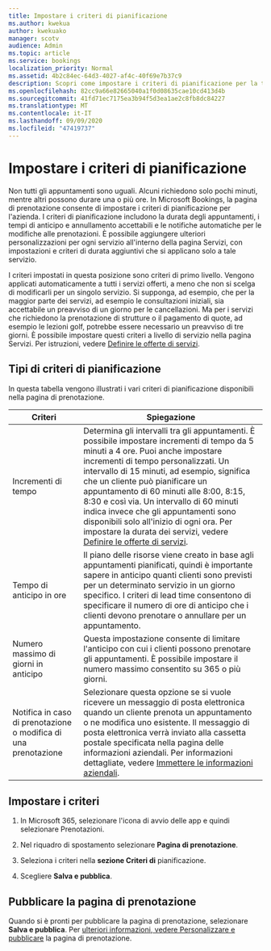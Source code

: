 ```yaml
---
title: Impostare i criteri di pianificazione
ms.author: kwekua
author: kwekuako
manager: scotv
audience: Admin
ms.topic: article
ms.service: bookings
localization_priority: Normal
ms.assetid: 4b2c84ec-64d3-4027-af4c-40f69e7b37c9
description: Scopri come impostare i criteri di pianificazione per la tua azienda. I criteri di pianificazione includono la durata degli appuntamenti, nonché i tempi di lead e annullamento accettabili.
ms.openlocfilehash: 82cc9a66e82665040a1f0d08635cae10cd413d4b
ms.sourcegitcommit: 41fd71ec7175ea3b94f5d3ea1ae2c8fb8dc84227
ms.translationtype: MT
ms.contentlocale: it-IT
ms.lasthandoff: 09/09/2020
ms.locfileid: "47419737"
---
```

# <a name="set-your-scheduling-policies"></a>Impostare i criteri di pianificazione

Non tutti gli appuntamenti sono uguali. Alcuni richiedono solo pochi minuti, mentre altri possono durare una o più ore. In Microsoft Bookings, la pagina di prenotazione consente di impostare i criteri di pianificazione per l'azienda. I criteri di pianificazione includono la durata degli appuntamenti, i tempi di anticipo e annullamento accettabili e le notifiche automatiche per le modifiche alle prenotazioni. È possibile aggiungere ulteriori personalizzazioni per ogni servizio all'interno della pagina Servizi, con impostazioni e criteri di durata aggiuntivi che si applicano solo a tale servizio.

I criteri impostati in questa posizione sono criteri di primo livello. Vengono applicati automaticamente a tutti i servizi offerti, a meno che non si scelga di modificarli per un singolo servizio. Si supponga, ad esempio, che per la maggior parte dei servizi, ad esempio le consultazioni iniziali, sia accettabile un preavviso di un giorno per le cancellazioni. Ma per i servizi che richiedono la prenotazione di strutture o il pagamento di quote, ad esempio le lezioni golf, potrebbe essere necessario un preavviso di tre giorni. È possibile impostare questi criteri a livello di servizio nella pagina Servizi. Per istruzioni, vedere [Definire le offerte di servizi](define-service-offerings.md).

## <a name="types-of-scheduling-policies"></a>Tipi di criteri di pianificazione

In questa tabella vengono illustrati i vari criteri di pianificazione disponibili nella pagina di prenotazione.

| Criteri | Spiegazione |
|---|---|
| Incrementi di tempo | Determina gli intervalli tra gli appuntamenti. È possibile impostare incrementi di tempo da 5 minuti a 4 ore. Puoi anche impostare incrementi di tempo personalizzati. Un intervallo di 15 minuti, ad esempio, significa che un cliente può pianificare un appuntamento di 60 minuti alle 8:00, 8:15, 8:30 e così via. Un intervallo di 60 minuti indica invece che gli appuntamenti sono disponibili solo all'inizio di ogni ora. Per impostare la durata dei servizi, vedere [Definire le offerte di servizi](define-service-offerings.md). |
| Tempo di anticipo in ore | Il piano delle risorse viene creato in base agli appuntamenti pianificati, quindi è importante sapere in anticipo quanti clienti sono previsti per un determinato servizio in un giorno specifico. I criteri di lead time consentono di specificare il numero di ore di anticipo che i clienti devono prenotare o annullare per un appuntamento. |
| Numero massimo di giorni in anticipo | Questa impostazione consente di limitare l'anticipo con cui i clienti possono prenotare gli appuntamenti. È possibile impostare il numero massimo consentito su 365 o più giorni. |
| Notifica in caso di prenotazione o modifica di una prenotazione | Selezionare questa opzione se si vuole ricevere un messaggio di posta elettronica quando un cliente prenota un appuntamento o ne modifica uno esistente. Il messaggio di posta elettronica verrà inviato alla cassetta postale specificata nella pagina delle informazioni aziendali. Per informazioni dettagliate, vedere [Immettere le informazioni aziendali](enter-business-information.md).   |

## <a name="set-your-policies"></a>Impostare i criteri

1. In Microsoft 365, selezionare l'icona di avvio delle app e quindi selezionare Prenotazioni.

1. Nel riquadro di spostamento selezionare **Pagina di prenotazione**.

1. Seleziona i criteri nella **sezione Criteri di** pianificazione.

1. Scegliere **Salva e pubblica**.

## <a name="publish-the-booking-page"></a>Pubblicare la pagina di prenotazione

Quando si è pronti per pubblicare la pagina di prenotazione, selezionare **Salva e pubblica**. Per [ulteriori informazioni, vedere Personalizzare e pubblicare](customize-booking-page.md) la pagina di prenotazione.
